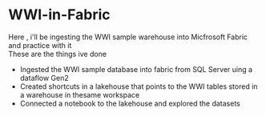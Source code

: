 # WWI-in-Fabric
Here , i'll be ingesting the WWI sample warehouse into Micfrosoft Fabric and practice with it<br>
These are the things ive done
- Ingested the WWI sample database into fabric from SQL Server uing a dataflow Gen2
- Created shortcuts in a lakehouse that points to the WWI tables stored in a warehouse in thesame workspace
- Connected a notebook to the lakehouse and explored the datasets  
